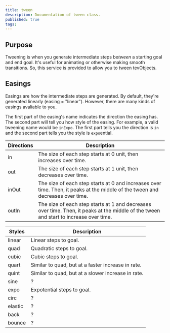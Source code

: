 ```yaml
---
title: tween
description: Documentation of tween class.
published: true
tags: 
---
```


## Purpose

Tweening is when you generate intermediate steps be*tween* a starting goal and end goal. It's useful for animating or otherwise making smooth transitions. So, this service is provided to allow you to tween tevObjects.

## Easings

Easings are how the intermediate steps are generated. By default, they're generated linearly (easing = "linear"). However, there are many kinds of easings avaliable to you.

The first part of the easing's name indicates the direction the easing has. The second part will tell you how style of the easing. For example, a valid tweening name would be `inExpo`. The first part tells you the direction is `in` and the second part tells you the style is `expo`ential.

| Directions | Description |
| --- | --- |
| in | The size of each step starts at 0 unit, then increases over time. |
| out  | The size of each step starts at 1 unit, then decreases over time. |
| inOut | The size of each step starts at 0 and increases over time. Then, it peaks at the middle of the tween and decreases over time. |
| outIn | The size of each step starts at 1 and decreases over time. Then, it peaks at the middle of the tween and start to increase over time.

| Styles | Description |
| --- | --- |
| linear | Linear steps to goal. |
| quad |  Quadratic steps to goal. |
| cubic | Cubic steps to goal. |
| quart | Similar to quad, but at a faster increase in rate.  |
| quint | Similar to quad, but at a slower increase in rate. |
| sine | ? |
| expo | Expotential steps to goal. |
| circ | ? |
| elastic | ? |
| back | ? |
| bounce | ? |
